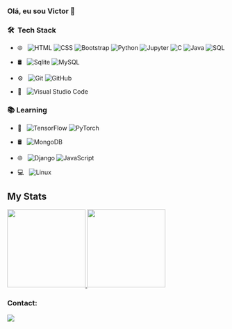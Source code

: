 ### Olá, eu sou Victor 👋

### 🛠 &nbsp;Tech Stack
- 🌐 &nbsp;
  ![HTML](https://img.shields.io/badge/-HTML-333333?style=flat&logo=HTML5)
  ![CSS](https://img.shields.io/badge/-CSS-333333?style=flat&logo=CSS3&logoColor=1572B6)
  ![Bootstrap](https://img.shields.io/badge/-Bootstrap-333333?style=flat&logo=bootstrap&logoColor=563D7C)
  ![Python](https://img.shields.io/badge/-Python-333333?style=flat&logo=Python)
  ![Jupyter](https://img.shields.io/badge/-Jupyter-333333?style=flat&logo=Jupyter)
  ![C](https://img.shields.io/badge/-C-333333?style=flat&logo=C)
  ![Java](https://img.shields.io/badge/-Java-333333?style=flat&logo=Java)
  ![SQL](https://img.shields.io/badge/-SQL-333333?style=flat&logo=MySQL)
- 🛢 &nbsp;
  ![Sqlite](https://img.shields.io/badge/-Sqlite-333333?style=flat&logo=sqlite)
  ![MySQL](https://img.shields.io/badge/-MySQL-333333?style=flat&logo=MySQL)
- ⚙️ &nbsp;
  ![Git](https://img.shields.io/badge/-Git-333333?style=flat&logo=git)
  ![GitHub](https://img.shields.io/badge/-GitHub-333333?style=flat&logo=github)
  
- 🔧 &nbsp;
  ![Visual Studio Code](https://img.shields.io/badge/-Visual%20Studio%20Code-333333?style=flat&logo=visual-studio-code&logoColor=007ACC)
   
### :books: Learning
- :robot: &nbsp;
  ![TensorFlow](https://img.shields.io/badge/-TensorFlow-333333?style=flat&logo=TensorFlow)
  ![PyTorch](https://img.shields.io/badge/-PyTorch-333333?style=flat&logo=PyTorch)
  
- 🛢 &nbsp;
  ![MongoDB](https://img.shields.io/badge/-MongoDB-333333?style=flat&logo=MongoDB)
  
- 🌐 &nbsp;
  ![Django](https://img.shields.io/badge/-Django-333333?style=flat&logo=Django)
  ![JavaScript](https://img.shields.io/badge/-JavaScript-333333?style=flat&logo=JavaScript)
  
- :computer: &nbsp;
  ![Linux](https://img.shields.io/badge/-Linux-333333?style=flat&logo=Linux)

## My Stats
<p>
<a href="https://github.com/vic37get">
    <img height="180em" src="https://github-readme-stats.vercel.app/api?username=vic37get&count_private=true&show_icons=true&theme=dark"/>
    <img height="180em" src="https://github-readme-stats-eight-theta.vercel.app/api/top-langs/?username=vic37get&count_private=true&layout=compact&langs_count=8&theme=dark"/>
</a>
</p>
          

### Contact:
<div>
<a href="https://www.linkedin.com/in/victor-ribeiro-5525b519b/" target="_blank"><img src="https://img.shields.io/badge/-LinkedIn-%230077B5?style=for-the-badge&logo=linkedin&logoColor=white" target="_blank"></a>   
</div>

